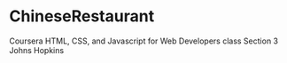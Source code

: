 # ChineseRestaurant
Coursera HTML, CSS, and Javascript for Web Developers class Section 3 Johns Hopkins
